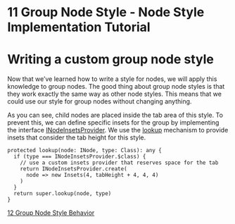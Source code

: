 <!--
 //////////////////////////////////////////////////////////////////////////////
 // @license
 // This file is part of yFiles for HTML 2.6.
 // Use is subject to license terms.
 //
 // Copyright (c) 2000-2023 by yWorks GmbH, Vor dem Kreuzberg 28,
 // 72070 Tuebingen, Germany. All rights reserved.
 //
 //////////////////////////////////////////////////////////////////////////////
-->
# 11 Group Node Style - Node Style Implementation Tutorial

# Writing a custom group node style

Now that we’ve learned how to write a style for nodes, we will apply this knowledge to group nodes. The good thing about group node styles is that they work exactly the same way as other node styles. This means that we could use our style for group nodes without changing anything.

As you can see, child nodes are placed inside the tab area of this style. To prevent this, we can define specific insets for the group by implementing the interface [INodeInsetsProvider](https://docs.yworks.com/yfileshtml/#/api/INodeInsetsProvider). We use the [lookup](https://docs.yworks.com/yfileshtml/#/dguide/customizing_concepts_lookup) mechanism to provide insets that consider the tab height for this style.

```
protected lookup(node: INode, type: Class): any {
  if (type === INodeInsetsProvider.$class) {
    // use a custom insets provider that reserves space for the tab
    return INodeInsetsProvider.create(
      node => new Insets(4, tabHeight + 4, 4, 4)
    )
  }
  return super.lookup(node, type)
}
```

[12 Group Node Style Behavior](../../tutorial-style-implementation-node/12-group-node-style-behavior/index.html)
